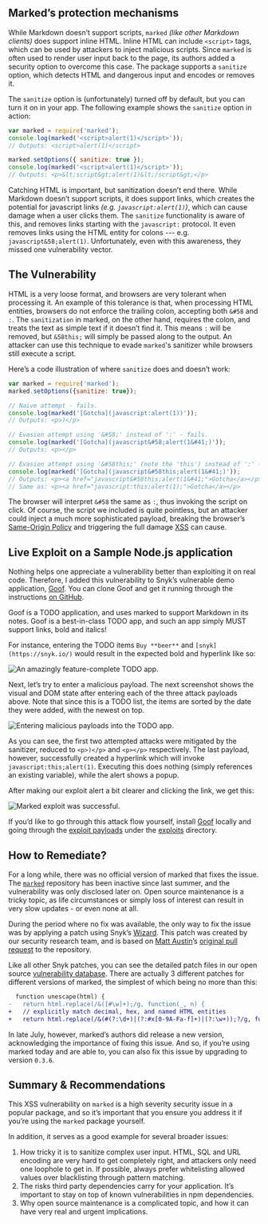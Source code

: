 ## Marked’s protection mechanisms

While Markdown doesn’t support scripts, `marked` _(like other Markdown clients)_ does support inline HTML. Inline HTML can include `<script>` tags, which can be used by attackers to inject malicious scripts. Since `marked` is often used to render user input back to the page, its authors added a security option to overcome this case. The package supports a `sanitize` option, which detects HTML and dangerous input and encodes or removes it.

The `sanitize` option is (unfortunately) turned off by default, but you can turn it on in your app. The following example shows the `sanitize` option in action:

```js
var marked = require('marked');
console.log(marked('<script>alert(1)</script>'));
// Outputs: <script>alert(1)</script>

marked.setOptions({ sanitize: true });
console.log(marked('<script>alert(1)</script>'));
// Outputs: <p>&lt;script&gt;alert(1)&lt;/script&gt;</p>
```

Catching HTML is important, but sanitization doesn’t end there. While Markdown doesn’t support scripts, it does support links, which creates the potential for javascript links _(e.g. `javascript:alert(1)`)_, which can cause damage when a user clicks them. The `sanitize` functionality is aware of this, and removes links starting with the `javascript:` protocol. It even removes links using the HTML entity for colons --- e.g. `javascript&58;alert(1)`. Unfortunately, even with this awareness, they missed one vulnerability vector.

## The Vulnerability

HTML is a very loose format, and browsers are very tolerant when processing it. An example of this tolerance is that, when processing HTML entities, browsers do not enforce the trailing colon, accepting both `&#58` and `:`. The `sanitization` in marked, on the other hand, requires the colon, and treats the text as simple text if it doesn’t find it. This means `:` will be removed, but `&58this;` will simply be passed along to the output. An attacker can use this technique to evade `marked`'s sanitizer while browsers still execute a script.

Here’s a code illustration of where `sanitize` does and doesn’t work:

```js
var marked = require('marked');
marked.setOptions({sanitize: true});

// Naive attempt - fails.
console.log(marked('[Gotcha](javascript:alert(1))'));
// Outputs: <p>)</p>

// Evasion attempt using '&#58;' instead of ':' - fails.
console.log(marked('[Gotcha](javascript&#58;alert(1&#41;)'));
// Outputs: <p></p>

// Evasion attempt using '&#58this;' (note the 'this') instead of ':' - SUCCEEDS
console.log(marked('[Gotcha](javascript&#58this;alert(1&#41;)'));
// Outputs: <p><a href="javascript&#58this;alert(1&#41;">Gotcha</a></p>
// Same as: <p><a href="javascript:this;alert(1);">Gotcha</a></p>
```

The browser will interpret `&#58` the same as `:`, thus invoking the script on click. Of course, the script we included is quite pointless, but an attacker could inject a much more sophisticated payload, breaking the browser’s [Same-Origin Policy][sop] and triggering the full damage [XSS][xss] can cause.

## Live Exploit on a Sample Node.js application

Nothing helps one appreciate a vulnerability better than exploiting it on real code. Therefore, I added this vulnerability to Snyk’s vulnerable demo application, [Goof][goof]. You can clone Goof and get it running through the instructions [on GitHub][goof].

Goof is a TODO application, and uses marked to support Markdown in its notes. Goof is a best-in-class TODO app, and such an app simply MUST support links, bold and italics!

For instance, entering the TODO items `Buy **beer**` and `[snyk](https://snyk.io/)` would result in the expected bold and hyperlink like so:

![An amazingly feature-complete TODO app.][13]

Next, let’s try to enter a malicious payload. The next screenshot shows the visual and DOM state after entering each of the three attack payloads above. Note that since this is a TODO list, the items are sorted by the date they were added, with the newest on top.

![Entering malicious payloads into the TODO app.][14]

As you can see, the first two attempted attacks were mitigated by the sanitizer, reduced to `<p>)</p>` and `<p></p>` respectively. The last payload, however, successfully created a hyperlink which will invoke `javascript:this;alert(1)`. Executing this does nothing (simply references an existing variable), while the alert shows a popup.

After making our exploit alert a bit clearer and clicking the link, we get this:

![Marked exploit was successful.][15]

If you’d like to go through this attack flow yourself, install [Goof][goof] locally and going through the [exploit payloads][17] under the [exploits][18] directory.

## How to Remediate?

For a long while, there was no official version of marked that fixes the issue. The [`marked`][19] repository has been inactive since last summer, and the vulnerability was only disclosed later on. Open source maintenance is a tricky topic, as life circumstances or simply loss of interest can result in very slow updates - or even none at all.

During the period where no fix was available, the only way to fix the issue was by applying a patch using Snyk’s [Wizard][20]. This patch was created by our security research team, and is based on [Matt Austin][21]’s [original pull request][22] to the repository.

Like all other Snyk patches, you can see the detailed patch files in our open source [vulnerability database][23]. There are actually 3 different patches for different versions of marked, the simplest of which being no more than this:

```diff
  function unescape(html) {
-   return html.replace(/&([#\w]+);/g, function(_, n) {
+   // explicitly match decimal, hex, and named HTML entities 
+   return html.replace(/&(#(?:\d+)|(?:#x[0-9A-Fa-f]+)|(?:\w+));?/g, function(_, n) {
```

In late July, however, marked’s authors did release a new version, acknowledging the importance of fixing this issue. And so, if you’re using marked today and are able to, you can also fix this issue by upgrading to version `0.3.6`.

## Summary & Recommendations

This XSS vulnerability on `marked` is a high severity security issue in a popular package, and so it’s important that you ensure you address it if you’re using the `marked` package yourself.

In addition, it serves as a good example for several broader issues:

1. How tricky it is to sanitize complex user input. HTML, SQL and URL encoding are very hard to get completely right, and attackers only need one loophole to get in. If possible, always prefer whitelisting allowed values over blacklisting through pattern matching.
2. The risks third party dependencies carry for your application. It’s important to stay on top of known vulnerabilities in npm dependencies.
3. Why open source maintenance is a complicated topic, and how it can have very real and urgent implications.

[sop]: https://en.wikipedia.org/wiki/Same-origin_policy "Same-origin Policy on Wikipedia"
[xss]: https://en.wikipedia.org/wiki/Cross-site_scripting "Cross-site Scripting on Wikipedia"
[goof]: https://github.com/snyk/goof "snyk/goof on GitHub"
[13]: https://i.imgur.com/2vRXFlf.png
[14]: https://i.imgur.com/TaCtTtp.png
[15]: https://i.imgur.com/NgUAIOo.png
[17]: https://github.com/Snyk/goof/blob/6e3374b16c0ecad348cd3534c855d92fc358430d/exploits/marked-exploit.sh "marked-exploit script on GitHub"
[18]: https://github.com/Snyk/goof/tree/6e3374b16c0ecad348cd3534c855d92fc358430d/exploits "Marked exploit scripts on GitHub"
[19]: https://github.com/chjj/marked "chjj/marked on GitHub"
[20]: https://snyk.io/docs/using-snyk "Using the Snyk CLI"
[21]: https://github.com/matt- "matt- on GitHub"
[22]: https://github.com/chjj/marked/pull/592 "Pull Request #592 for chjj/marked on GitHub"
[23]: https://github.com/snyk/vulndb "snyk/vulndb on GitHub"
[snyk]: https://snyk.io/ "Fix and prevent known vulnerabilities in Node.js apps"
[tw]: https://twitter.com/snyksec "@snyksec on Twitter"
